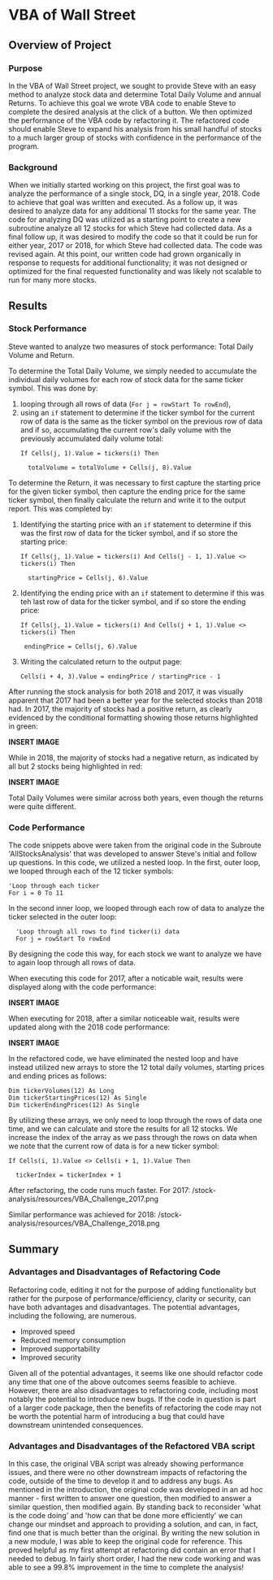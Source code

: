 # VBA of Wall Street
## Overview of Project

### Purpose
In the VBA of Wall Street project, we sought to provide Steve with an easy method to analyze stock data and determine Total Daily Volume and annual Returns. To achieve this goal we wrote VBA code to enable Steve to complete the desired analysis at the click of a button.  We then optimized the performance of the VBA code by refactoring it. The refactored code should enable Steve to expand his analysis from his small handful of stocks to a much larger group of stocks with confidence in the performance of the program.
### Background
When we initially started working on this project, the first goal was to analyze the performance of a single stock, DQ, in a single year, 2018. Code to achieve that goal was written and executed.  As a follow up, it was desired to analyze data for any additional 11 stocks for the same year.  The code for analyzing DQ was utilized as a starting point to create a new subroutine analyze all 12 stocks for which Steve had collected data. As a final follow up, it was desired to modify the code so that it could be run for either year, 2017 or 2018, for which Steve had collected data. The code was revised again.  At this point, our written code had grown organically in response to requests for additional functionality; it was not designed or optimized for the final requested functionality and was likely not scalable to run for many more stocks.

## Results
### Stock Performance
Steve wanted to analyze two measures of stock performance: Total Daily Volume and Return.  

To determine the Total Daily Volume, we simply needed to accumulate the individual daily volumes for each row of stock data for the same ticker symbol.  This was done by:
1. looping through all rows of data (`For j = rowStart To rowEnd`), 
2. using an `if` statement to determine if the ticker symbol for the current row of data is the same as the ticker symbol on the previous row of data and if so, accumulating the current row's daily volume with the previously accumulated daily volume total:
   ```
   If Cells(j, 1).Value = tickers(i) Then
          
     totalVolume = totalVolume + Cells(j, 8).Value
   ```
To determine the Return, it was necessary to first capture the starting price for the given ticker symbol, then capture the ending price for the same ticker symbol, then finally calculate the return and write it to the output report.  This was completed by:
1. Identifying the starting price with an `if` statement to determine if this was the first row of data for the ticker symbol, and if so store the starting price:
   ```
   If Cells(j, 1).Value = tickers(i) And Cells(j - 1, 1).Value <> tickers(i) Then
           
     startingPrice = Cells(j, 6).Value
   ```
2. Identifying the ending price with an `if` statement to determine if this was teh last row of data for the ticker symbol, and if so store the ending price:
   ```
   If Cells(j, 1).Value = tickers(i) And Cells(j + 1, 1).Value <> tickers(i) Then
                
    endingPrice = Cells(j, 6).Value
   ```
3. Writing the calculated return to the output page:
   ```
   Cells(i + 4, 3).Value = endingPrice / startingPrice - 1
   ```
   
After running the stock analysis for both 2018 and 2017, it was visually apparent that 2017 had been a better year for the selected stocks than 2018 had.  In 2017, the majority of stocks had a positive return, as clearly evidenced by the conditional formatting showing those returns highlighted in green:

**INSERT IMAGE**

While in 2018, the majority of stocks had a negative return, as indicated by all but 2 stocks being highlighted in red:

**INSERT IMAGE**

Total Daily Volumes were similar across both years, even though the returns were quite different.

### Code Performance
The code snippets above were taken from the original code in the Subroute 'AllStocksAnalysis' that was developed to answer Steve's initial and follow up questions. In this code, we utilized a nested loop.  In the first, outer loop, we looped through each of the 12 ticker symbols:
```
'Loop through each ticker
For i = 0 To 11
```
In the second inner loop, we looped through each row of data to analyze the ticker selected in the outer loop:
```
  'Loop through all rows to find ticker(i) data
  For j = rowStart To rowEnd
  ```
By designing the code this way, for each stock we want to analyze we have to again loop through all rows of data.  

When executing this code for 2017, after a noticable wait, results were displayed along with the code performance:

**INSERT IMAGE**

When executing for 2018, after a similar noticeable wait, results were updated along with the 2018 code performance:

**INSERT IMAGE**

In the refactored code, we have eliminated the nested loop and have instead utilized new arrays to store the 12 total daily volumes, starting prices and ending prices as follows:
```
Dim tickerVolumes(12) As Long
Dim tickerStartingPrices(12) As Single
Dim tickerEndingPrices(12) As Single
```
By utilizing these arrays, we only need to loop through the rows of data one time, and we can calculate and store the results for all 12 stocks.  We increase the index of the array as we pass through the rows on data when we note that the current row of data is for a new ticker symbol:
```
If Cells(i, 1).Value <> Cells(i + 1, 1).Value Then
        
  tickerIndex = tickerIndex + 1
```

After refactoring, the code runs much faster.  For 2017:
/stock-analysis/resources/VBA_Challenge_2017.png

Similar performance was achieved for 2018:
/stock-analysis/resources/VBA_Challenge_2018.png

## Summary

### Advantages and Disadvantages of Refactoring Code
Refactoring code, editing it not for the purpose of adding functionality but rather for the purpose of performance/efficiency, clarity or security, can have both advantages and disadvantages.
The potential advantages, including the following, are numerous. 
* Improved speed
* Reduced memory consumption
* Improved supportability
* Improved security

Given all of the potential advantages, it seems like one should refactor code any time that one of the above outcomes seems feasible to achieve.  However, there are also disadvantages to refactoring code, including most notably the potential to introduce new bugs. If the code in question is part of a larger code package, then the benefits of refactoring the code may not be worth the potential harm of introducing a bug that could have downstream unintended consequences.

### Advantages and Disadvantages of the Refactored VBA script
In this case, the original VBA script was already showing performance issues, and there were no other downstream impacts of refactoring the code, outside of the time to develop it and to address any bugs. As mentioned in the introduction, the original code was developed in an ad hoc manner - first written to answer one question, then modified to answer a similar question, then modified again. By standing back to reconsider 'what is the code doing' and 'how can that be done more efficiently' we can change our mindset and approach to providing a solution, and can, in fact, find one that is much better than the original.  By writing the new solution in a new module, I was able to keep the original code for reference.  This proved helpful as my first attempt at refactoring did contain an error that I needed to debug. In fairly short order, I had the new code working and was able to see a 99.8% improvement in the time to complete the analysis!

